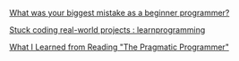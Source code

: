 
[What was your biggest mistake as a beginner programmer?](https://old.reddit.com/r/learnprogramming/comments/168qc5e/what_was_your_biggest_mistake_as_a_beginner/)

[Stuck coding real-world projects : learnprogramming](https://old.reddit.com/r/learnprogramming/comments/1135oo1/stuck_coding_realworld_projects)

[What I Learned from Reading "The Pragmatic Programmer"](https://www.freecodecamp.org/news/thought-on-the-pragmatic-programmer)
